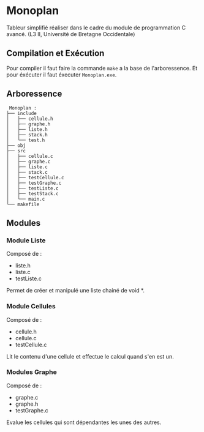 # Monoplan

Tableur simplifié réaliser dans le cadre du module de programmation C avancé. (L3 II, Université de Bretagne Occidentale)

## Compilation et Exécution
Pour compiler il faut faire la commande `make` a la base de l'arboressence.
Et pour éxécuter il faut éxecuter `Monoplan.exe`.

## Arboressence
```
 Monoplan :
├── include
│   ├── cellule.h
│   ├── graphe.h
│   ├── liste.h
│   ├── stack.h
│   └── test.h
├── obj
├── src
│   ├── cellule.c
│   ├── graphe.c
│   ├── liste.c
│   ├── stack.c
│   ├── testCellule.c
│   ├── testGraphe.c
│   ├── testListe.c
│   ├── testStack.c
│   └── main.c
└── makefile
```


## Modules
### Module Liste
Composé de :
- liste.h
- liste.c
- testListe.c

Permet de créer et manipulé une liste chainé de void *.

### Module Cellules
Composé de  :
- cellule.h
- cellule.c
- testCellule.c

Lit le contenu d'une cellule et effectue le calcul quand s'en est un.

### Modules Graphe
Composé de : 
- graphe.c
- graphe.h
- testGraphe.c

Evalue les cellules qui sont dépendantes les unes des autres.